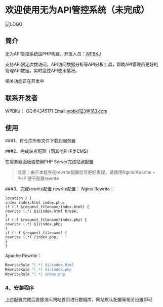 # 欢迎使用无为API管控系统（未完成）
![LOGO](https://www.wpbkj.com/poxyapi/poxyapi.png)

## 简介

无为API管控系统由PHP构建，开发人员：[WPBKJ](https://www.wpbkj.com/)

支持API限定次数访问，API访问数据分析等API分析工具，帮助API管理员更好的管理API数据，实时监控API使用情况。

相关功能正在开发中

## 联系开发者
WPBKJ：
QQ:64345171
Email:wpbkj123@163.com

## 使用

###1、将仓库所有文件下载到服务器

###2、完成站点配置（同其他PHP类CMS）

在服务器面板或使用PHP Server完成站点配置
> 注意：由于本程序在rewrite配置后可更好表现，请使用Nginx/Apache + PHP 便于配置rewrite

###3、完成rewrite配置
rewrite配置：
Nginx Rewrite：
``` nginx
location / {
index index.html index.php;
if (-f $request_filename/index.html) {
rewrite (.*) $1/index.html break;
}
if (-f $request_filename/index.php) {
rewrite (.*) $1/index.php;
}
if (!-f $request_filename) {
rewrite (.*) /index.php;
}
}
```
Apache Rewrite：
``` apache
RewriteRule ^(.*) $1/index.html
RewriteRule ^(.*) $1/index.php
RewriteRule ^(.*) index.php
```
### 4、安装程序
上述配置完成后直接访问网站首页进行数据库，网站默认配置等相关设置即可




